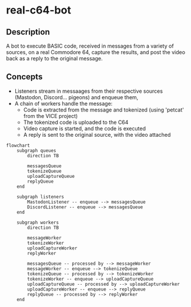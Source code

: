 # real-c64-bot

## Description

A bot to execute BASIC code, received in messages from a variety of sources,
on a real Commodore 64, capture the results, and post the video back as a
reply to the original message.

## Concepts

* Listeners stream in messaages from their respective sources (Mastodon, Discord... pigeons) and enqueue them,
* A chain of workers handle the message:
    * Code is extracted from the message and tokenized (using 'petcat' from the VICE project)
    * The tokenized code is uploaded to the C64
    * Video capture is started, and the code is executed
    * A reply is sent to the original source, with the video attached

```mermaid 
flowchart
    subgraph queues
        direction TB

        messagesQueue
        tokenizeQueue
        uploadCaptureQueue
        replyQueue
    end

    subgraph listeners
        MastodonListener -- enqueue --> messagesQueue
        DiscordListener -- enqueue --> messagesQueue
    end
    
    subgraph workers
        direction TB

        messageWorker
        tokenizeWorker 
        uploadCaptureWorker
        replyWorker

        messagesQueue -- processed by --> messageWorker
        messageWorker -- enqueue --> tokenizeQueue
        tokenizeQueue -- processed by --> tokenizeWorker
        tokenizeWorker -- enqueue --> uploadCaptureQueue
        uploadCaptureQueue -- processed by --> uploadCaptureWorker
        uploadCaptureWorker -- enqueue --> replyQueue
        replyQueue -- processed by --> replyWorker
    end
```
